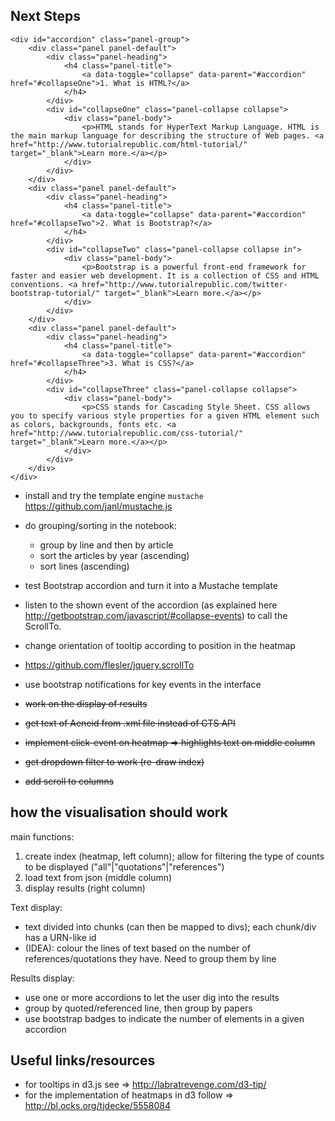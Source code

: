 
## Next Steps



    <div id="accordion" class="panel-group">
        <div class="panel panel-default">
            <div class="panel-heading">
                <h4 class="panel-title">
                    <a data-toggle="collapse" data-parent="#accordion" href="#collapseOne">1. What is HTML?</a>
                </h4>
            </div>
            <div id="collapseOne" class="panel-collapse collapse">
                <div class="panel-body">
                    <p>HTML stands for HyperText Markup Language. HTML is the main markup language for describing the structure of Web pages. <a href="http://www.tutorialrepublic.com/html-tutorial/" target="_blank">Learn more.</a></p>
                </div>
            </div>
        </div>
        <div class="panel panel-default">
            <div class="panel-heading">
                <h4 class="panel-title">
                    <a data-toggle="collapse" data-parent="#accordion" href="#collapseTwo">2. What is Bootstrap?</a>
                </h4>
            </div>
            <div id="collapseTwo" class="panel-collapse collapse in">
                <div class="panel-body">
                    <p>Bootstrap is a powerful front-end framework for faster and easier web development. It is a collection of CSS and HTML conventions. <a href="http://www.tutorialrepublic.com/twitter-bootstrap-tutorial/" target="_blank">Learn more.</a></p>
                </div>
            </div>
        </div>
        <div class="panel panel-default">
            <div class="panel-heading">
                <h4 class="panel-title">
                    <a data-toggle="collapse" data-parent="#accordion" href="#collapseThree">3. What is CSS?</a>
                </h4>
            </div>
            <div id="collapseThree" class="panel-collapse collapse">
                <div class="panel-body">
                    <p>CSS stands for Cascading Style Sheet. CSS allows you to specify various style properties for a given HTML element such as colors, backgrounds, fonts etc. <a href="http://www.tutorialrepublic.com/css-tutorial/" target="_blank">Learn more.</a></p>
                </div>
            </div>
        </div>
    </div>

* install and try the template engine `mustache` <https://github.com/janl/mustache.js>
* do grouping/sorting in the notebook:
    - group by line and then by article
    - sort the articles by year (ascending)
    - sort lines (ascending)
* test Bootstrap accordion and turn it into a Mustache template 

* listen to the shown event of the accordion (as explained here http://getbootstrap.com/javascript/#collapse-events) to call the ScrollTo. 

* change orientation of tooltip according to position in the heatmap
* https://github.com/flesler/jquery.scrollTo
* use bootstrap notifications for key events in the interface

* ~~work on the display of results~~
* ~~get text of Aeneid from .xml file instead of CTS API~~
* ~~implement click-event on heatmap => highlights text on middle column~~
* ~~get dropdown filter to work (re-draw index)~~
* ~~add scroll to columns~~

## how the visualisation should work

main functions:
1. create index (heatmap, left column); allow for filtering the type of counts to be displayed ("all"|"quotations"|"references")
2. load text from json (middle column)
3. display results (right column)

Text display:

- text divided into chunks (can then be mapped to divs); each chunk/div has a URN-like id 
- (IDEA): colour the lines of text based on the number of references/quotations they have. Need to group them by line   

Results display:

- use one or more accordions to let the user dig into the results
- group by quoted/referenced line, then group by papers
- use bootstrap badges to indicate the number of elements in a given accordion

## Useful links/resources

* for tooltips in d3.js see => http://labratrevenge.com/d3-tip/
* for the implementation of heatmaps in d3 follow => <http://bl.ocks.org/tjdecke/5558084>
